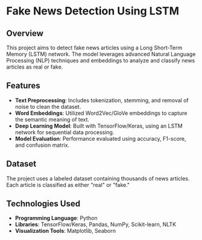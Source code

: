 # Fake News Detection Using LSTM  

## Overview  
This project aims to detect fake news articles using a Long Short-Term Memory (LSTM) network. The model leverages advanced Natural Language Processing (NLP) techniques and embeddings to analyze and classify news articles as real or fake.  

## Features  
- **Text Preprocessing**: Includes tokenization, stemming, and removal of noise to clean the dataset.  
- **Word Embeddings**: Utilized Word2Vec/GloVe embeddings to capture the semantic meaning of text.  
- **Deep Learning Model**: Built with TensorFlow/Keras, using an LSTM network for sequential data processing.  
- **Model Evaluation**: Performance evaluated using accuracy, F1-score, and confusion matrix.  

## Dataset  
The project uses a labeled dataset containing thousands of news articles. Each article is classified as either "real" or "fake." 

## Technologies Used  
- **Programming Language**: Python  
- **Libraries**: TensorFlow/Keras, Pandas, NumPy, Scikit-learn, NLTK  
- **Visualization Tools**: Matplotlib, Seaborn  

